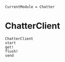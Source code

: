 ```@meta
CurrentModule = Chatter
```

# ChatterClient

```@docs
ChatterClient
start
get!
flush!
send
```
